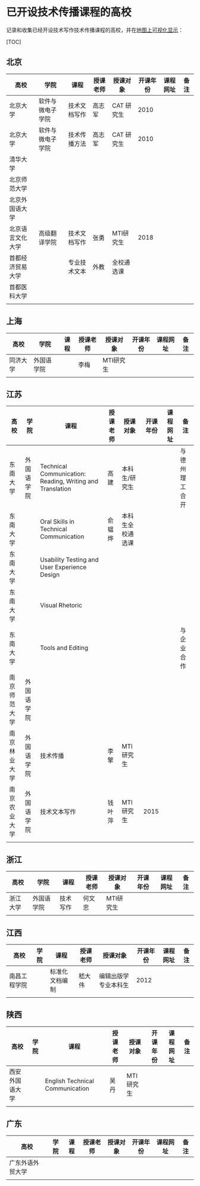 # 已开设技术传播课程的高校

记录和收集已经开设技术写作技术传播课程的高校，并在[地图上可视化显示](list.tc-edu.org)：



[TOC]



## 北京

| 高校             | 学院             | 课程         | 授课老师 | 授课对象   | 开课年份 |课程网址 | 备注 |
| ---------------- | ---------------- | ------------ | -------- | ---------- | ------ | -------- | ---- |
| 北京大学         | 软件与微电子学院 | 技术文档写作 | 高志军   | CAT 研究生 | 2010 |          |      |
| 北京大学         | 软件与微电子学院 | 技术传播方法 | 高志军   | CAT 研究生 | 2010  |          |      |
| 清华大学         |                  |              |          |           |          |          |      |
| 北京师范大学     |                  |              |          |           |          |          |      |
| 北京外国语大学   |                  |              |          |            |         |          |      |
| 北京语言文化大学 | 高级翻译学院     | 技术文档写作 | 张勇     | MTI研究生  |2018|         |      |
| 首都经济贸易大学 |                  | 专业技术文本 | 外教     | 全校通选课 |          |         |      |
| 首都医科大学     |                  |              |          |            |         |          |      |
|                  |                  |              |          |            |         |          |      |



## 上海

| 高校     | 学院       | 课程 | 授课老师 | 授课对象 | 开课年份 | 课程网址 | 备注 |
| -------- | ---------- | ---- | -------- | --------- | ------  | -------- | ---- |
| 同济大学 | 外国语学院 |      | 李梅     | MTI研究生 |          |          |      |
|          |            |      |          |           |          |          |      |

## 江苏

| 高校         | 学院       | 课程                                                      | 授课老师 | 授课对象     | 开课年份 | 课程网址 | 备注           |
| ------------ | ---------- | -------------------------------------------------------- | ------- | ------------- | ------  | -------- | -------------- |
| 东南大学     | 外国语学院 | Technical Communication: Reading, Writing and Translation | 高建     | 本科生/研究生 |          |          | 与德州理工合开 |
| 东南大学     |            | Oral Skills in Technical Communication                    | 俞韫烨   | 本科生全校通选课|          |          |                |
| 东南大学     |            | Usability Testing and User Experience Design              |          |               |         |           |                |
| 东南大学     |            | Visual Rhetoric                                           |          |               |          |          |                |
| 东南大学     |            | Tools and Editing                                         |          |               |          |          |与企业合作|
| 南京师范大学 | 外国语学院 |                                                           |          |               |          |          |          |                |
| 南京林业大学 | 外国语学院 | 技术传播                                                  | 李擎     | MTI研究生     |          |          |                |
| 南京农业大学 | 外国语学院 | 技术文本写作                                              | 钱叶萍   | MTI研究生     |2015|          |                |
|              |            |                                                           |          |               |          |          |                |



## 浙江

| 高校     | 学院       | 课程     | 授课老师 | 授课对象 | 开课年份 | 课程网址 | 备注 |
| -------- | ---------- | -------- | -------- | --------- | ------  | -------- | ---- |
| 浙江大学 | 外国语学院 | 技术写作 | 何文忠   | MTI研究生 |          |      |          |
|          |            |          |          |           |          |      |          |



## 江西

| 高校         | 学院 | 课程           | 授课老师 | 授课对象            | 开课年份 | 课程网址 | 备注 |
| ------------ | ---- | -------------- | -------- | ------------------- | ------  | -------- | ---- |
| 南昌工程学院 |      | 标准化文档编制 | 嵇大伟   | 编辑出版学专业本科生 | 2012|      |          |
|              |      |                |          |                      |          |      |          |



## 陕西

| 高校           | 学院 | 课程                            | 授课老师 | 授课对象   | 开课年份| 课程网址 | 备注 |
| -------------- | ---- | ------------------------------- | -------- | ---------- | ------ | --------  | ---- |
| 西安外国语大学 |      | English Technical Communication | 吴丹     | MTI 研究生 |          |      |          |
|                |      |                                 |          |            |          |      |          |

## 广东

| 高校             | 学院 | 课程 | 授课老师 | 授课对象 | 开课年份 | 课程网址 | 备注 |
| ---------------- | ---- | ---- | -------- | -------- | ------  | -------- | ---- |
| 广东外语外贸大学 |      |      |          |          |          |      |          |
|                  |      |      |          |          |          |      |          |

